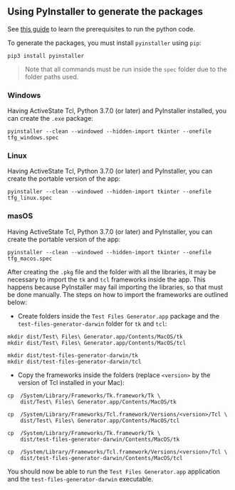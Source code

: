 ## Using PyInstaller to generate the packages

See [this guide](../src/README.md) to learn the prerequisites to run the python code.

To generate the packages, you must install `pyinstaller` using `pip`:

```
pip3 install pyinstaller
```

> Note that all commands must be run inside the `spec` folder due to the folder paths used.

### Windows

Having ActiveState Tcl, Python 3.7.0 (or later) and PyInstaller installed, you can create the `.exe` package:

```
pyinstaller --clean --windowed --hidden-import tkinter --onefile tfg_windows.spec
```

### Linux

Having ActiveState Tcl, Python 3.7.0 (or later) and PyInstaller, you can create the portable version of the app:

```
pyinstaller --clean --windowed --hidden-import tkinter --onefile tfg_linux.spec
```


### masOS

Having ActiveState Tcl, Python 3.7.0 (or later) and PyInstaller, you can create the portable version of the app:

```
pyinstaller --clean --windowed --hidden-import tkinter --onefile tfg_macos.spec
```

After creating the `.pkg` file and the folder with all the libraries, it may be necessary to import the `tk` and `tcl` frameworks inside the app. This happens because PyInstaller may fail importing the libraries, so that must be done manually. The steps on how to import the frameworks are outlined below:

* Create folders inside the `Test Files Generator.app` package and the `test-files-generator-darwin` folder for `tk` and `tcl`:

```
mkdir dist/Test\ Files\ Generator.app/Contents/MacOS/tk
mkdir dist/Test\ Files\ Generator.app/Contents/MacOS/tcl
```
```
mkdir dist/test-files-generator-darwin/tk
mkdir dist/test-files-generator-darwin/tcl
```

* Copy the frameworks inside the folders (replace `<version>` by the version of Tcl installed in your Mac):

```
cp  /System/Library/Frameworks/Tk.framework/Tk \
    dist/Test\ Files\ Generator.app/Contents/MacOS/tk

cp  /System/Library/Frameworks/Tcl.framework/Versions/<version>/Tcl \
    dist/Test\ Files\ Generator.app/Contents/MacOS/tcl
```
```
cp  /System/Library/Frameworks/Tk.framework/Tk \
    dist/test-files-generator-darwin/Contents/MacOS/tk

cp  /System/Library/Frameworks/Tcl.framework/Versions/<version>/Tcl \
    dist/test-files-generator-darwin/Contents/MacOS/tcl
```

You should now be able to run the `Test Files Generator.app` application and the `test-files-generator-darwin` executable.